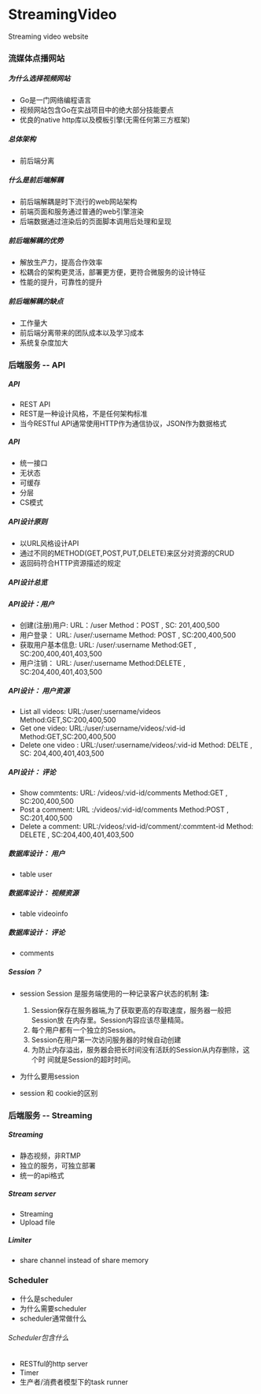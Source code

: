 # StreamingVideo
Streaming video website

### 流媒体点播网站

##### 为什么选择视频网站
* Go是一门网络编程语言
* 视频网站包含Go在实战项目中的绝大部分技能要点
* 优良的native http库以及模板引擎(无需任何第三方框架)

##### 总体架构
* 前后端分离

##### 什么是前后端解耦
* 前后端解耦是时下流行的web网站架构
* 前端页面和服务通过普通的web引擎渲染
* 后端数据通过渲染后的页面脚本调用后处理和呈现

##### 前后端解耦的优势
* 解放生产力，提高合作效率
* 松耦合的架构更灵活，部署更方便，更符合微服务的设计特征
* 性能的提升，可靠性的提升

##### 前后端解耦的缺点
* 工作量大
* 前后端分离带来的团队成本以及学习成本
* 系统复杂度加大

### 后端服务 -- API

##### API
* REST  API
* REST是一种设计风格，不是任何架构标准
* 当今RESTful API通常使用HTTP作为通信协议，JSON作为数据格式

##### API
* 统一接口
* 无状态
* 可缓存
* 分层
* CS模式

##### API设计原则
* 以URL风格设计API
* 通过不同的METHOD(GET,POST,PUT,DELETE)来区分对资源的CRUD
* 返回码符合HTTP资源描述的规定

##### API设计总览

##### API设计：用户
* 创建(注册)用户: URL：/user  Method：POST , SC: 201,400,500
* 用户登录： URL: /user/:username Method: POST , SC:200,400,500
* 获取用户基本信息: URL: /user/:username Method:GET , SC:200,400,401,403,500
* 用户注销： URL: /user/:username Method:DELETE , SC:204,400,401,403,500 

##### API设计： 用户资源
* List all videos: URL:/user/:username/videos Method:GET,SC:200,400,500
* Get one video: URL:/user/:username/videos/:vid-id Method:GET,SC:200,400,500
* Delete one video : URL:/user/:username/videos/:vid-id 
	Method: DELTE , SC: 204,400,401,403,500

##### API设计： 评论
* Show commtents: URL: /videos/:vid-id/comments Method:GET , SC:200,400,500
* Post a comment: URL :/videos/:vid-id/comments Method:POST , SC:201,400,500
* Delete a comment: URL:/videos/:vid-id/comment/:commtent-id
	Method: DELETE , SC:204,400,401,403,500

##### 数据库设计： 用户
* table user

##### 数据库设计： 视频资源
* table videoinfo 

##### 数据库设计： 评论
* comments 

##### Session？
* session
	Session 是服务端使用的一种记录客户状态的机制
	**注:**
	1. Session保存在服务器端,为了获取更高的存取速度，服务器一般把Session放
		在内存里。Session内容应该尽量精简。
	2. 每个用户都有一个独立的Session。
	3. Session在用户第一次访问服务器的时候自动创建
	4. 为防止内存溢出，服务器会把长时间没有活跃的Session从内存删除，这个时
		间就是Session的超时时间。
	
	

* 为什么要用session
* session 和 cookie的区别

### 后端服务 -- Streaming

##### Streaming
* 静态视频，非RTMP
* 独立的服务，可独立部署
* 统一的api格式

##### Stream server
* Streaming
* Upload file

##### Limiter
* share channel instead of share memory 

### Scheduler 
* 什么是scheduler
* 为什么需要scheduler
* scheduler通常做什么

###### Scheduler包含什么
* RESTful的http server
* Timer
* 生产者/消费者模型下的task runner


